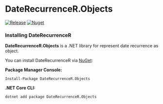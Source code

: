 # DateRecurrenceR.Objects
[![Release](https://github.com/Cadabra/DateRecurrenceR.Objects/actions/workflows/release.yml/badge.svg)](https://github.com/Cadabra/DateRecurrenceR.Objects/actions/workflows/release.yml) [![Nuget](https://img.shields.io/nuget/v/DateRecurrenceR.Objects?logo=NuGet)](https://www.nuget.org/packages/DateRecurrenceR.Objects)

### Installing DateRecurrenceR

**DateRecurrenceR.Objects** is a .NET library for represent date recurrence as object.

You can install DateRecurrenceR via [NuGet](https://www.nuget.org/packages/DateRecurrenceR.Objects):

**Package Manager Console:**

```shell
Install-Package DateRecurrenceR.Objects
```

**.NET Core CLI:**

```shell
dotnet add package DateRecurrenceR.Objects
```